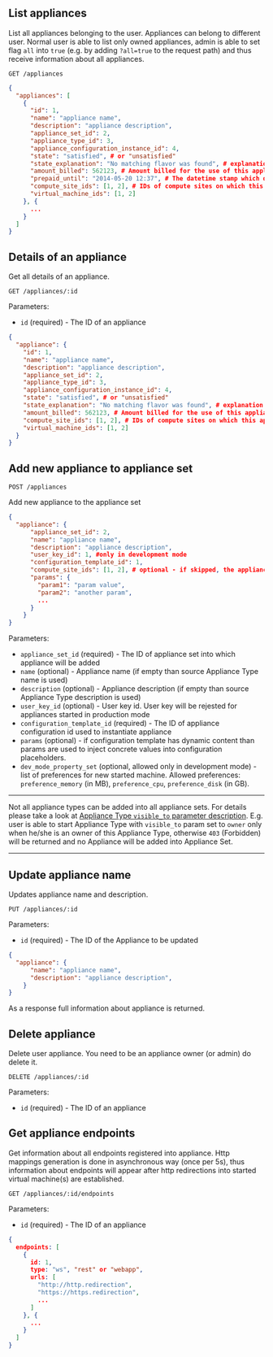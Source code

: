 ## List appliances

List all appliances belonging to the user. Appliances can belong to different user. Normal user is able to list only owned appliances, admin is able to set flag `all` into `true` (e.g. by adding `?all=true` to the request path) and thus receive information about all appliances.

```
GET /appliances
```

```json
{
  "appliances": [
    {
      "id": 1,
      "name": "appliance name",
      "description": "appliance description",
      "appliance_set_id": 2,
      "appliance_type_id": 3,
      "appliance_configuration_instance_id": 4,
      "state": "satisfied", # or "unsatisfied"
      "state_explanation": "No matching flavor was found", # explanation why VM cannot be started for this appliance
      "amount_billed": 562123, # Amount billed for the use of this appliance since its creation, expressed in 1/10000 of base currency unit (which is defined in appliance.fund.currency and defaults to EUR. For example, 562123 stands for 56.21 Euro
      "prepaid_until": "2014-05-20 12:37", # The datetime stamp which determines how long this appliance will be allowed to run before being billed again. All times are UTC.
      "compute_site_ids": [1, 2], # IDs of compute sites on which this appliance is authorized to run VMs
      "virtual_machine_ids": [1, 2]
    }, {
      ...
    }
  ]
}
```

## Details of an appliance

Get all details of an appliance.

```
GET /appliances/:id
```

Parameters:

+ `id` (required) - The ID of an appliance

```json
{
  "appliance": {
    "id": 1,
    "name": "appliance name",
    "description": "appliance description",
    "appliance_set_id": 2,
    "appliance_type_id": 3,
    "appliance_configuration_instance_id": 4,
    "state": "satisfied", # or "unsatisfied"
    "state_explanation": "No matching flavor was found", # explanation why VM cannot be started for this appliance
    "amount_billed": 562123, # Amount billed for the use of this appliance since its creation, expressed in 1/10000 of base currency unit (which is defined in appliance.fund.currency and defaults to EUR. For example, 562123 stands for 56.21 Euro.
    "compute_site_ids": [1, 2], # IDs of compute sites on which this appliance is authorized to run VMs
    "virtual_machine_ids": [1, 2]
  }
}
```

## <a name="post"></a> Add new appliance to appliance set

```
POST /appliances
```

Add new appliance to the appliance set

```json
{
  "appliance": {
      "appliance_set_id": 2,
      "name": "appliance name",
      "description": "appliance description",
      "user_key_id": 1, #only in development mode
      "configuration_template_id": 1,
      "compute_site_ids": [1, 2], # optional - if skipped, the appliance will be deployable to all existing compute sites.
      "params": {
        "param1": "param value",
        "param2": "another param",
        ...
      }
    }
}
```

Parameters:

+ `appliance_set_id` (required) - The ID of appliance set into which appliance will be added
+ `name` (optional) - Appliance name (if empty than source Appliance Type name is used)
+ `description` (optional) - Appliance description (if empty than source Appliance Type description is used)
+ `user_key_id` (optional) - User key id. User key will be rejested for appliances started in production mode
+ `configuration_template_id` (required) - The ID of appliance configuration id used to instantiate appliance
+ `params` (optional) - if configuration template has dynamic content than params are used to inject concrete values into configuration placeholders.
+ `dev_mode_property_set` (optional, allowed only in development mode) - list of preferences for new started machine. Allowed preferences: `preference_memory` (in MB), `preference_cpu`, `preference_disk` (in GB).

---

Not all appliance types can be added into all appliance sets. For details please take a look at [Appliance Type `visible_to` parameter description](appliance_types#visible_to). E.g. user is able to start Appliance Type with `visible_to` param set to `owner` only when he/she is  an owner of this Appliance Type, otherwise `403` (Forbidden) will be returned and no Appliance will be added into Appliance Set.

---

## Update appliance name

Updates appliance name and description.

```
PUT /appliances/:id
```

Parameters:

+ `id` (required) - The ID of the Appliance to be updated

```json
{
  "appliance": {
      "name": "appliance name",
      "description": "appliance description",
    }
}
```

As a response full information about appliance is returned.

## Delete appliance

Delete user appliance. You need to be an appliance owner (or admin) do delete it.

```
DELETE /appliances/:id
```

Parameters:

+ `id` (required) - The ID of an appliance

## Get appliance endpoints

Get information about all endpoints registered into appliance. Http mappings generation is done in asynchronous way (once per 5s), thus information about endpoints will appear after http redirections into started virtual machine(s) are established.

```
GET /appliances/:id/endpoints
```

Parameters:

+ `id` (required) - The ID of an appliance

```json
{
  endpoints: [
    {
      id: 1,
      type: "ws", "rest" or "webapp",
      urls: [
        "http://http.redirection",
        "https://https.redirection",
        ...
      ]
    }, {
      ...
    }
  ]
}
```